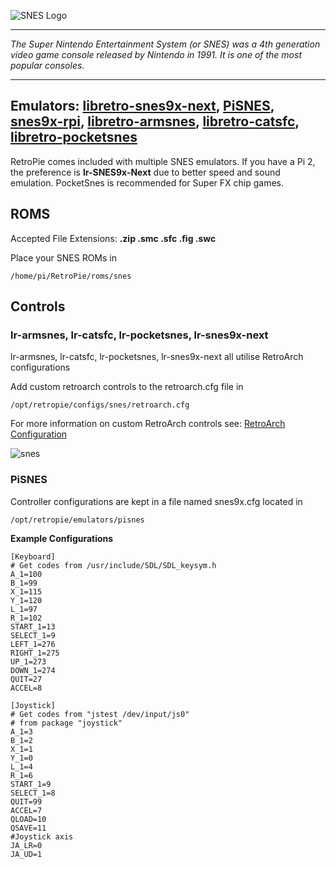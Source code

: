 ![SNES Logo](http://s20.postimg.org/nski1953x/sneslogo.jpg)
***
_The Super Nintendo Entertainment System (or SNES) was a 4th generation video game console released by Nintendo in 1991. It is one of the most popular consoles._
***

## Emulators: [libretro-snes9x-next](https://github.com/libretro/snes9x-next), [PiSNES](http://sourceforge.net/projects/pisnes/), [snes9x-rpi](https://github.com/RetroPie/snes9x-rpi), [libretro-armsnes](https://github.com/rmaz/ARMSNES-libretro), [libretro-catsfc](https://github.com/libretro/CATSFC-libretro), [libretro-pocketsnes](https://github.com/libretro/pocketsnes-libretro)

RetroPie comes included with multiple SNES emulators. If you have a Pi 2, the preference is **lr-SNES9x-Next** due to better speed and sound emulation. PocketSnes is recommended for Super FX chip games.

## ROMS

Accepted File Extensions: **.zip .smc .sfc .fig .swc**

Place your SNES ROMs in
```
/home/pi/RetroPie/roms/snes
```



## Controls

### lr-armsnes, lr-catsfc, lr-pocketsnes, lr-snes9x-next

lr-armsnes, lr-catsfc, lr-pocketsnes, lr-snes9x-next all utilise RetroArch configurations

Add custom retroarch controls to the retroarch.cfg file in
```shell
/opt/retropie/configs/snes/retroarch.cfg
```
For more information on custom RetroArch controls see: [RetroArch Configuration](https://github.com/petrockblog/RetroPie-Setup/wiki/RetroArch-Configuration)

![snes](https://cloud.githubusercontent.com/assets/10035308/7334403/bd655d6e-eb4e-11e4-8fd7-a4424aad1034.png)

### PiSNES

Controller configurations are kept in a file named snes9x.cfg located in 
```
/opt/retropie/emulators/pisnes
```
**Example Configurations**
```shell
[Keyboard]
# Get codes from /usr/include/SDL/SDL_keysym.h
A_1=100
B_1=99
X_1=115
Y_1=120
L_1=97
R_1=102
START_1=13
SELECT_1=9
LEFT_1=276
RIGHT_1=275
UP_1=273
DOWN_1=274
QUIT=27
ACCEL=8

[Joystick]
# Get codes from "jstest /dev/input/js0"
# from package "joystick"
A_1=3
B_1=2
X_1=1
Y_1=0
L_1=4
R_1=6
START_1=9
SELECT_1=8
QUIT=99
ACCEL=7
QLOAD=10
QSAVE=11
#Joystick axis
JA_LR=0
JA_UD=1
```